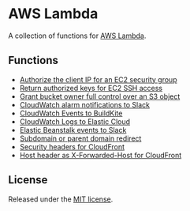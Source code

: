 # AWS Lambda

A collection of functions for [AWS Lambda](https://aws.amazon.com/lambda/).

## Functions

- [Authorize the client IP for an EC2 security group](authorize-ip)
- [Return authorized keys for EC2 SSH access](ssh-authorized-keys)
- [Grant bucket owner full control over an S3 object](bucket-owner-full-control)
- [CloudWatch alarm notifications to Slack](cloudwatch-alarm-to-slack)
- [CloudWatch Events to BuildKite](cloudwatch-events-to-buildkite)
- [CloudWatch Logs to Elastic Cloud](cloudwatch-logs-to-elastic-cloud)
- [Elastic Beanstalk events to Slack](elastic-beanstalk-events-to-slack)
- [Subdomain or parent domain redirect](subdomain-redirect)
- [Security headers for CloudFront](cloudfront-security-headers)
- [Host header as X-Forwarded-Host for CloudFront](cloudfront-forwarded-host)

## License

Released under the [MIT license](https://opensource.org/licenses/MIT).
